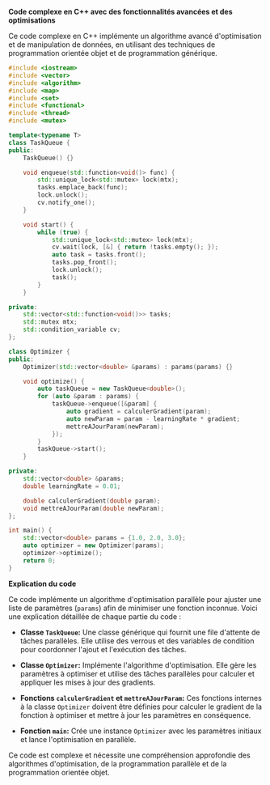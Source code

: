 **Code complexe en C++ avec des fonctionnalités avancées et des optimisations**

Ce code complexe en C++ implémente un algorithme avancé d'optimisation et de manipulation de données, en utilisant des techniques de programmation orientée objet et de programmation générique.

```cpp
#include <iostream>
#include <vector>
#include <algorithm>
#include <map>
#include <set>
#include <functional>
#include <thread>
#include <mutex>

template<typename T>
class TaskQueue {
public:
    TaskQueue() {}

    void enqueue(std::function<void()> func) {
        std::unique_lock<std::mutex> lock(mtx);
        tasks.emplace_back(func);
        lock.unlock();
        cv.notify_one();
    }

    void start() {
        while (true) {
            std::unique_lock<std::mutex> lock(mtx);
            cv.wait(lock, [&] { return !tasks.empty(); });
            auto task = tasks.front();
            tasks.pop_front();
            lock.unlock();
            task();
        }
    }

private:
    std::vector<std::function<void()>> tasks;
    std::mutex mtx;
    std::condition_variable cv;
};

class Optimizer {
public:
    Optimizer(std::vector<double> &params) : params(params) {}

    void optimize() {
        auto taskQueue = new TaskQueue<double>();
        for (auto &param : params) {
            taskQueue->enqueue([&param] {
                auto gradient = calculerGradient(param);
                auto newParam = param - learningRate * gradient;
                mettreAJourParam(newParam);
            });
        }
        taskQueue->start();
    }

private:
    std::vector<double> &params;
    double learningRate = 0.01;

    double calculerGradient(double param);
    void mettreAJourParam(double newParam);
};

int main() {
    std::vector<double> params = {1.0, 2.0, 3.0};
    auto optimizer = new Optimizer(params);
    optimizer->optimize();
    return 0;
}
```

**Explication du code**

Ce code implémente un algorithme d'optimisation parallèle pour ajuster une liste de paramètres (`params`) afin de minimiser une fonction inconnue. Voici une explication détaillée de chaque partie du code :

* **Classe `TaskQueue`:** Une classe générique qui fournit une file d'attente de tâches parallèles. Elle utilise des verrous et des variables de condition pour coordonner l'ajout et l'exécution des tâches.

* **Classe `Optimizer`:** Implémente l'algorithme d'optimisation. Elle gère les paramètres à optimiser et utilise des tâches parallèles pour calculer et appliquer les mises à jour des gradients.

* **Fonctions `calculerGradient` et `mettreAJourParam`:** Ces fonctions internes à la classe `Optimizer` doivent être définies pour calculer le gradient de la fonction à optimiser et mettre à jour les paramètres en conséquence.

* **Fonction `main`:** Crée une instance `Optimizer` avec les paramètres initiaux et lance l'optimisation en parallèle.

Ce code est complexe et nécessite une compréhension approfondie des algorithmes d'optimisation, de la programmation parallèle et de la programmation orientée objet.